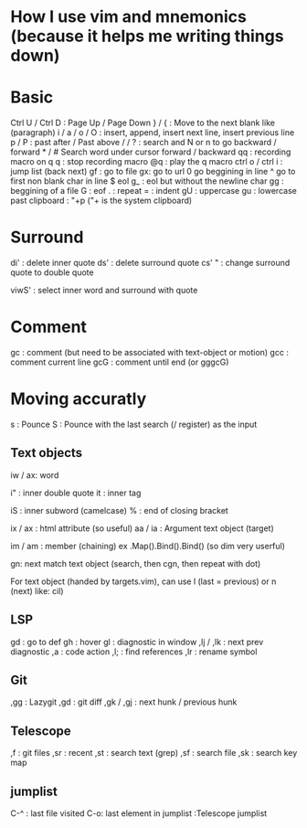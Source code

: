 # How I use vim and mnemonics (because it helps me writing things down)

# Basic

Ctrl U / Ctrl D : Page Up / Page Down
\} / \{ : Move to the next blank like (paragraph)
i / a / o / O : insert, append, insert next line, insert previous line
p / P : past after / Past above
/ / ? : search and N or n to go backward / forward
\* / # Search word under cursor forward / backward
qq : recording macro on q
q : stop recording macro
@q : play the q macro
ctrl o / ctrl i : jump list (back next)
gf : go to file
gx: go to url
0 go beggining in line
^ go to first non blank char in line
$ eol
g_ : eol but without the newline char
gg : beggining of a file
G : eof
. : repeat
= : indent
gU : uppercase
gu : lowercase
past clipboard : "+p ("+ is the system clipboard)

# Surround

di' : delete inner quote
ds' : delete surround quote
cs' " : change surround quote to double quote

viwS' : select inner word and surround with quote

# Comment

gc : comment (but need to be associated with text-object or motion)
gcc : comment current line
gcG : comment until end (or gggcG)

# Moving accuratly

s : Pounce
S : Pounce with the last search (/ register) as the input

## Text objects

iw / ax: word

i" : inner double quote
it : inner tag

iS : inner subword (camelcase)
% : end of closing bracket

ix / ax : html attribute (so useful)
aa / ia : Argument text object (target)

im / am : member (chaining) ex .Map().Bind().Bind() (so dim very userful)

gn: next match text object (search, then cgn, then repeat with dot)

For text object (handed by targets.vim), can use l (last = previous) or n (next) like: cil)


## LSP

gd : go to def
gh : hover
gl : diagnostic in window
,lj / ,lk : next prev diagnostic
,a : code action
,l; : find references
,lr : rename symbol


## Git
,gg : Lazygit
,gd : git diff
,gk / ,gj : next hunk / previous hunk

## Telescope

,f : git files
,sr : recent
,st : search text (grep)
,sf : search file
,sk : search key map

## jumplist
C-^ : last file visited
C-o: last element in jumplist
:Telescope jumplist

